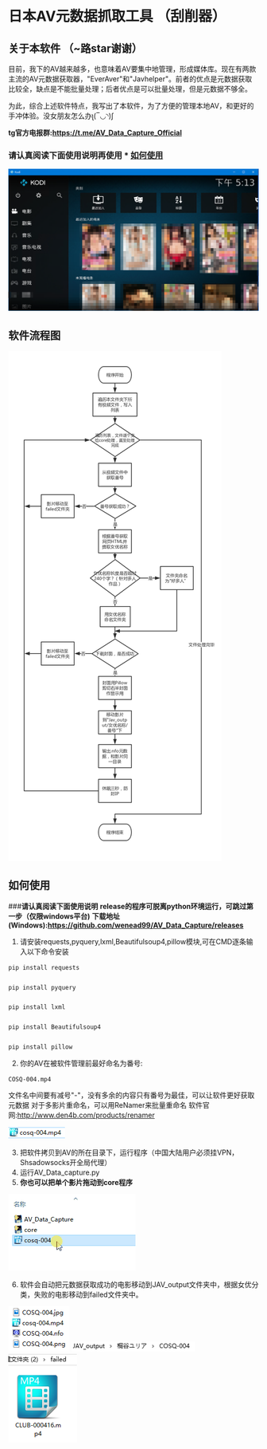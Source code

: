 # 日本AV元数据抓取工具  （刮削器）

## 关于本软件 （~路star谢谢）

目前，我下的AV越来越多，也意味着AV要集中地管理，形成媒体库。现在有两款主流的AV元数据获取器，"EverAver"和"Javhelper"。前者的优点是元数据获取比较全，缺点是不能批量处理；后者优点是可以批量处理，但是元数据不够全。

为此，综合上述软件特点，我写出了本软件，为了方便的管理本地AV，和更好的手冲体验。没女朋友怎么办ʅ(‾◡◝)ʃ 

**tg官方电报群:https://t.me/AV_Data_Capture_Official**

### **请认真阅读下面使用说明再使用** * [如何使用](#如何使用)

![](readme/readme5.png)


## 软件流程图
![](readme/flow_chart2.png)

## 如何使用
###**请认真阅读下面使用说明**
  **release的程序可脱离python环境运行，可跳过第一步（仅限windows平台)**
  **下载地址(Windows):https://github.com/wenead99/AV_Data_Capture/releases**
1. 请安装requests,pyquery,lxml,Beautifulsoup4,pillow模块,可在CMD逐条输入以下命令安装
```python
pip install requests
```
###
```python
pip install pyquery
   ```
###
```python
pip install lxml
```
###
```python
pip install Beautifulsoup4
```
###
```python
pip install pillow
```

2. 你的AV在被软件管理前最好命名为番号:
```
COSQ-004.mp4
```
文件名中间要有减号"-"，没有多余的内容只有番号为最佳，可以让软件更好获取元数据
对于多影片重命名，可以用ReNamer来批量重命名
软件官网:http://www.den4b.com/products/renamer

![](readme/readme1.PNG)

3. 把软件拷贝到AV的所在目录下，运行程序（中国大陆用户必须挂VPN，Shsadowsocks开全局代理）
4. 运行AV_Data_capture.py
5. **你也可以把单个影片拖动到core程序**

![](readme/single.gif)

6. 软件会自动把元数据获取成功的电影移动到JAV_output文件夹中，根据女优分类，失败的电影移动到failed文件夹中。

![](readme/readme2.PNG)
![](readme/readme3.PNG)
![](readme/readme4.PNG)



